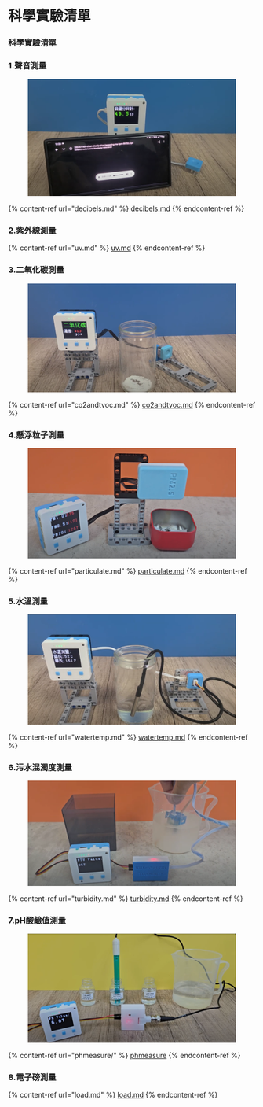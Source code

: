 # 科學實驗清單

### 科學實驗清單

### 1.聲音測量

<figure><img src="../.gitbook/assets/image (56).png" alt=""><figcaption></figcaption></figure>

{% content-ref url="decibels.md" %}
[decibels.md](decibels.md)
{% endcontent-ref %}

### 2.紫外線測量

{% content-ref url="uv.md" %}
[uv.md](uv.md)
{% endcontent-ref %}

### 3.二氧化碳測量

<figure><img src="../.gitbook/assets/image (1) (1) (1) (1) (1) (1) (1) (1) (1) (1) (1) (1) (1) (1).png" alt=""><figcaption></figcaption></figure>

{% content-ref url="co2andtvoc.md" %}
[co2andtvoc.md](co2andtvoc.md)
{% endcontent-ref %}

### 4.懸浮粒子測量

<figure><img src="../.gitbook/assets/image (59).png" alt=""><figcaption></figcaption></figure>

{% content-ref url="particulate.md" %}
[particulate.md](particulate.md)
{% endcontent-ref %}

### 5.水溫測量

<figure><img src="../.gitbook/assets/image (57).png" alt=""><figcaption></figcaption></figure>

{% content-ref url="watertemp.md" %}
[watertemp.md](watertemp.md)
{% endcontent-ref %}

### 6.污水混濁度測量

<figure><img src="../.gitbook/assets/image (54).png" alt=""><figcaption></figcaption></figure>

{% content-ref url="turbidity.md" %}
[turbidity.md](turbidity.md)
{% endcontent-ref %}

### 7.pH酸鹼值測量

<figure><img src="../.gitbook/assets/image (55).png" alt=""><figcaption></figcaption></figure>

{% content-ref url="phmeasure/" %}
[phmeasure](phmeasure/)
{% endcontent-ref %}

### 8.電子磅測量

{% content-ref url="load.md" %}
[load.md](load.md)
{% endcontent-ref %}

